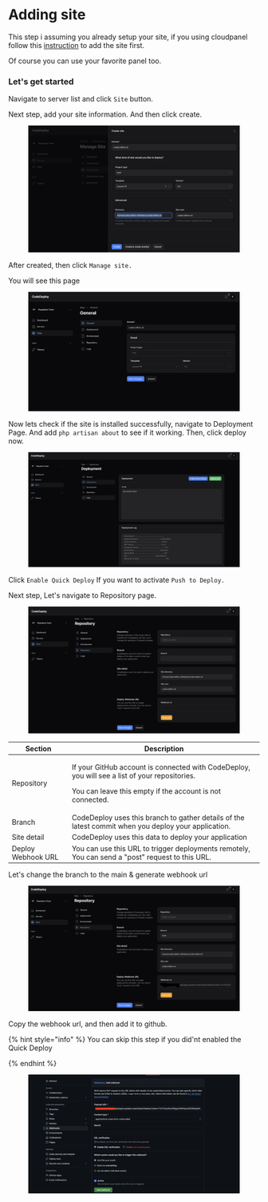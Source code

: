 # Adding site

This step i assuming you already setup your site, if you using cloudpanel follow this [instruction](https://www.cloudpanel.io/docs/v2/php/applications/laravel/) to add the site first.

Of course you can use your favorite panel too.



### Let's get started

Navigate to server list and click `Site` button.

Next step, add your site information. And then click create.

<figure><img src="../../../.gitbook/assets/Screenshot 2024-08-12 at 20.21.35.png" alt=""><figcaption></figcaption></figure>

After created, then click `Manage site.`

You will see this page

<figure><img src="../../../.gitbook/assets/Screenshot 2024-08-12 at 20.23.48.png" alt=""><figcaption></figcaption></figure>

Now lets check if the site is installed successfully, navigate to Deployment Page. And add `php artisan about` to see if it working. Then, click deploy now.

<figure><img src="../../../.gitbook/assets/Screenshot 2024-08-12 at 20.39.39.png" alt=""><figcaption></figcaption></figure>

Click `Enable Quick Deploy` If you want to activate `Push to Deploy.`&#x20;



Next step, Let's navigate to Repository page.

<figure><img src="../../../.gitbook/assets/Screenshot 2024-08-12 at 20.26.15.png" alt=""><figcaption></figcaption></figure>

| Section            | Description                                                                                                                                                                  |
| ------------------ | ---------------------------------------------------------------------------------------------------------------------------------------------------------------------------- |
| Repository         | <p>If your GitHub account is connected with CodeDeploy, you will see a list of your repositories.</p><p></p><p>You can leave this empty if the account is not connected.</p> |
| Branch             | CodeDeploy uses this branch to gather details of the latest commit when you deploy your application.                                                                         |
| Site detail        | CodeDeploy uses this data to deploy your application                                                                                                                         |
| Deploy Webhook URL | You can use this URL to trigger deployments remotely, You can send a "post" request to this URL.                                                                             |





Let's change the branch to the main & generate webhook url

<figure><img src="../../../.gitbook/assets/Screenshot 2024-08-12 at 20.31.29.png" alt=""><figcaption></figcaption></figure>

Copy the webhook url, and then add it to github.

{% hint style="info" %}
You can skip this step if you did'nt enabled the Quick Deploy


{% endhint %}

<figure><img src="../../../.gitbook/assets/Screenshot 2024-08-12 at 20.37.26.png" alt=""><figcaption></figcaption></figure>

